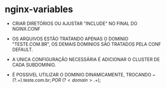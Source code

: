 # nginx-variables

- CRIAR DIRETÓRIOS OU AJUSTAR "INCLUDE" NO FINAL DO NGINX.CONF

- OS ARQUIVOS ESTÃO TRATANDO APENAS O DOMINIO "TESTE.COM.BR", OS DEMAIS DOMINIOS SÃO TRATADOS PELA CONF DEFAULT.

- A UNICA CONFIGURAÇÃO NECESSÁRIA É ADICIONAR O CLUSTER DE CADA SUBDOMINIO.

- É POSSIVEL UTILIZAR O DOMINIO DINAMICAMENTE, TROCANDO ~(?<name>.+)\.teste\.com\.br$; POR ~(?<domain>.+)$;



